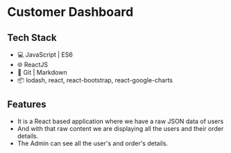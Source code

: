 # Customer Dashboard


## Tech Stack

- 💻 JavaScript | ES6
- 🌐 ReactJS
- 🔧 Git | Markdown
- 📦 lodash, react, react-bootstrap, react-google-charts
## Features

 - It is a React based application where we have a raw JSON data of users
 - And with that raw content we are displaying all the users and their order details.
 - The Admin can see all the user's and order's details.
